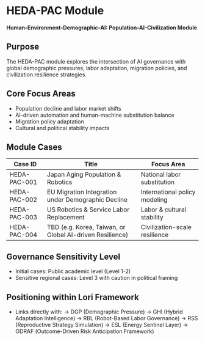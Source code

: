 # HEDA-PAC Module
**Human-Environment-Demographic-AI: Population-AI-Civilization Module**

## Purpose
The HEDA-PAC module explores the intersection of AI governance with global demographic pressures, labor adaptation, migration policies, and civilization resilience strategies.

## Core Focus Areas
- Population decline and labor market shifts
- AI-driven automation and human-machine substitution balance
- Migration policy adaptation
- Cultural and political stability impacts

## Module Cases
| Case ID | Title | Focus Area |
|---------|-------|------------|
| HEDA-PAC-001 | Japan Aging Population & Robotics | National labor substitution |
| HEDA-PAC-002 | EU Migration Integration under Demographic Decline | International policy modeling |
| HEDA-PAC-003 | US Robotics & Service Labor Replacement | Labor & cultural stability |
| HEDA-PAC-004 | TBD (e.g. Korea, Taiwan, or Global AI-driven Resilience) | Civilization-scale resilience |

## Governance Sensitivity Level
- Initial cases: Public academic level (Level 1-2)
- Sensitive regional cases: Level 3 with caution in political framing

## Positioning within Lori Framework
- Links directly with:
→ DGP (Demographic Pressure)
→ GHI (Hybrid Adaptation Intelligence)
→ RBL (Robot-Based Labor Governance)
→ RSS (Reproductive Strategy Simulation)
→ ESL (Energy Sentinel Layer)
→ ODRAF (Outcome-Driven Risk Anticipation Framework)

